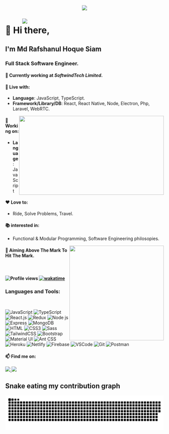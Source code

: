 
<h1 align="center">
  <a href="https://git.io/typing-svg">
    <img src="https://readme-typing-svg.herokuapp.com/?lines=Hello,+There!+👋;This+is+Siam....;Nice+to+meet+you!&center=true&size=30">
  </a>
</h1>

<img align="right" width="450" src="https://github-readme-stats.vercel.app/api?username=siam88&show_icons=true&count_private=true&title_color=ffffff&icon_color=bb2acf&text_color=daf7dc&bg_color=151515"/>




# 👋  Hi there,
## I'm Md Rafshanul Hoque Siam <br/>
### Full Stack Software Engineer.




#### 💼  Currently working at ***SoftwindTech Limited***.

#### 🛌  Live with:
* __Language__: JavaScript, TypeScript.
* __Framework/Library/DB__: React, React Native, Node, Electron, Php, Laravel, WebRTC.


<img align="right" width="460" height="250"  src="https://activity-graph.herokuapp.com/graph?username=siam88&bg_color=151515"/>


#### 🏹  Working on:
* __Language__: JavaScript




#### ❤️  Love to:
* Ride, Solve Problems, Travel.


#### 📚 interested in:
* Functional & Modular Programming, Software Engineering philosopies.

<img align="right" width="300" height="300" src="https://github-readme-stats.vercel.app/api/top-langs/?username=siam88&layout=compact&langs_count=16&theme=dark"/>

#### 🎯  Aiming Above The Mark To Hit The Mark.
<br />


####  ![Profile views](https://gpvc.arturio.dev/siam88)  [![wakatime](https://wakatime.com/badge/user/72457dcd-bd63-4650-9ac6-108471ddbe41.svg)](https://wakatime.com/@72457dcd-bd63-4650-9ac6-108471ddbe41)

### Languages and Tools:
<div style="display: inline_block"><br>




![JavaScript](https://img.shields.io/badge/JavaScript-F7DF1E?style=flat-square&logo=javascript&logoColor=black)
![TypeScript](https://img.shields.io/badge/TypeScript-007ACC?style=flat-square&logo=typescript&logoColor=white)
![React.js](https://img.shields.io/badge/React.js-0081CB?style=flat-square&logo=react&logoColor=61DAFB)
![Redux](https://img.shields.io/badge/Redux-white?style=flat-square&logo=redux&logoColor=black)
![Node js](https://img.shields.io/badge/Node.js-43853D?style=flat-square&logo=node.js&logoColor=white)
![Express](https://img.shields.io/badge/Express.js-white?style=flat-square&logo=express&logoColor=black)
![MongoDB](https://img.shields.io/badge/MongoDB-43853D?style=flat-square&logo=mongodb&logoColor=white)
![HTML](https://img.shields.io/badge/HTML5-E34F26?style=flat-square&logo=html5&logoColor=white)
![CSS3](https://img.shields.io/badge/CSS3-1572B6?style=flat-square&logo=css3&logoColor=white)
![Sass](https://img.shields.io/badge/Sass-pink?style=flat-square&logo=sass&logoColor=white)
![TailwindCSS](https://img.shields.io/badge/Tailwind_CSS-38B2AC?style=flat-square&logo=tailwind-css&logoColor=white)
![Bootstrap](https://img.shields.io/badge/Bootstrap-563D7C?style=flat-square&logo=bootstrap&logoColor=white)
![Material UI](https://img.shields.io/badge/Material%20UI-005C84?style=flat-square&logo=material.ui%20ui%20ui&logoColor=white)
![Ant CSS](https://img.shields.io/badge/Ant%20Css-0CC1F3?style=flat-square&logo=ant-design&logoColor=white)
![Heroku](https://img.shields.io/badge/Heroku-white?style=flat-square&logo=heroku&logoColor=purple)
![Netlify](https://img.shields.io/badge/Netlify-00C7B7?style=flat-square&logo=netlify&logoColor=white)
![Firebase](https://img.shields.io/badge/Firebase-F38020?style=flat-square&logo=firebase&logoColor=white)
![VSCode](https://img.shields.io/badge/VSCode-A81D33?style=flat-square&logo=vs-code&logoColor=white)
![Git](https://img.shields.io/badge/Git-orange?style=flat-square&logo=git&logoColor=white)
![Postman](https://img.shields.io/badge/Postman-white?style=flat-square&logo=postman&logoColor=orange)


</div>





#### 📫  Find me on:
  <a href = "mailto: rafshanulsiam811@gmail.com">
   <img src="https://img.shields.io/badge/-Hotmail-%23333?style=for-the-badge&logo=gmail&logoColor=white" target="_blank">
 </a>
  <a href="https://linktr.ee/RafshanulHqSiam" target="_blank">
   <img src="https://img.shields.io/badge/-Available on-%230077B5?style=for-the-badge&logo=Available&logoColor=white" target="_blank">
 </a>
 
 
  





<!-- <img align="left" width="500" height="300" src="https://github-readme-streak-stats.herokuapp.com/?user=siam88" /> -->
<div> 
  <!-- 
-->
  
 ## Snake eating my contribution graph 
  
 ![Snake animation](https://github.com/siam88/siam88/blob/output/github-contribution-grid-snake.svg)
</div>
 






[website]: https://mrhoque.netlify.app/
[twitter]: https://twitter.com/SiamHoque
[youtube]: https://www.youtube.com/channel/UCC7l_9XC-OfNnBP4W0EjnMA/featured
[instagram]: https://www.instagram.com/mr.hq___/
[linkedin]: https://www.linkedin.com/in/rafshanul-hoque-siam-22615b14b/
[facebook]: https://www.facebook.com/rafshanulhoquesiam/
